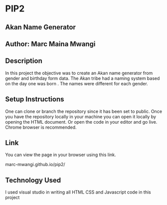 # PIP2
## Akan Name Generator
## Author: Marc Maina Mwangi
## Description
In this project the objective was to create an Akan name generator from gender and birthday form data. The Akan tribe had a naming system based on the day one was born . The names were different for each gender.
## Setup Instructions
One can clone or branch the repository since it has been set to public. Once you have the repository locally in your machine you can open it locally by opening the HTML document. Or open the code in your editor and go live. Chrome browser is recommended.
## Link
You can view the page in your browser using this link.

marc-mwangi.github.io/pip2/

## Technology Used
I used visual studio in writing all HTML CSS and Javascript code in this project
